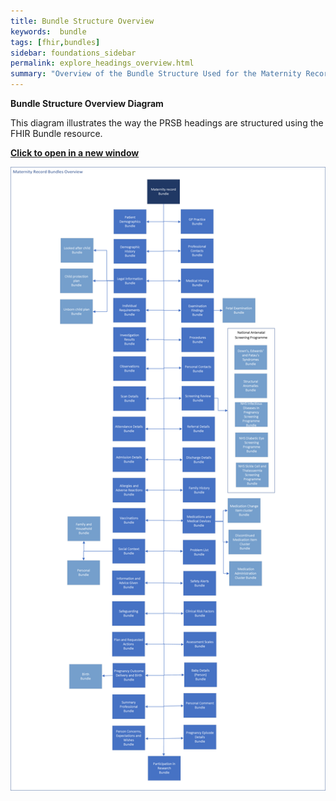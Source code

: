 ```yaml
---
title: Bundle Structure Overview
keywords:  bundle
tags: [fhir,bundles]
sidebar: foundations_sidebar
permalink: explore_headings_overview.html
summary: "Overview of the Bundle Structure Used for the Maternity Record"
---
```


**Bundle Structure Overview Diagram**

This diagram illustrates the way the PRSB headings are structured using the FHIR Bundle resource.

<a href="images/explore/maternity_bundle_overview.pdf" target="_blank" style="width: 100%;max-width: 100%;"><b>Click to open in a new window</b></a>

<img src="images/explore/maternity_bundle_overview.png" style="width:auto %;height: auto%;"/>

